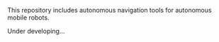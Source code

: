 This repository includes autonomous navigation tools for autonomous mobile robots.


Under developing...
